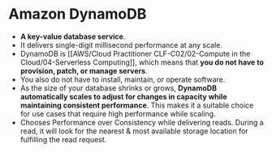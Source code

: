 # Amazon DynamoDB
- **A key-value database service**.
- It delivers single-digit millisecond performance at any scale.
- DynamoDB is [[AWS/Cloud Practitioner CLF-C02/02-Compute in the Cloud/04-Serverless Computing]], which means that **you do not have to provision, patch, or manage servers**. 
- You also do not have to install, maintain, or operate software.
- As the size of your database shrinks or grows, **DynamoDB automatically scales to adjust for changes in capacity while maintaining consistent performance**. This makes it a suitable choice for use cases that require high performance while scaling.
- Chooses Performance over Consistency while delivering reads. During a read, it will look for the nearest & most available storage location for fulfilling the read request.
